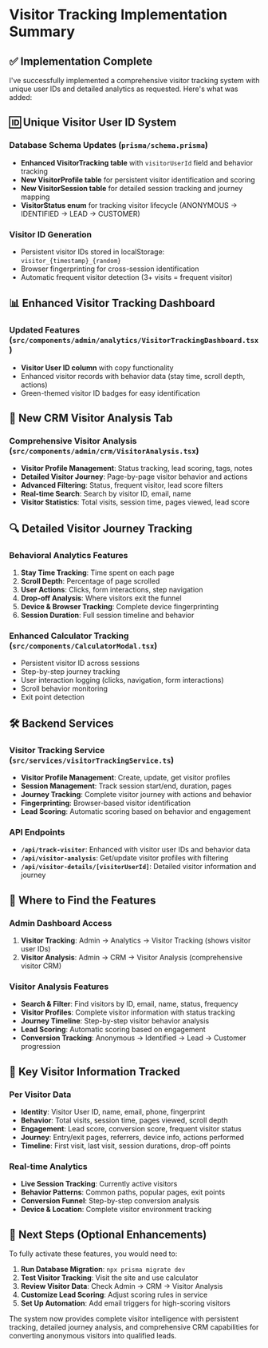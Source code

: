 # Visitor Tracking Implementation Summary

## ✅ Implementation Complete

I've successfully implemented a comprehensive visitor tracking system with unique user IDs and detailed analytics as requested. Here's what was added:

## 🆔 Unique Visitor User ID System

### Database Schema Updates (`prisma/schema.prisma`)
- **Enhanced VisitorTracking table** with `visitorUserId` field and behavior tracking
- **New VisitorProfile table** for persistent visitor identification and scoring
- **New VisitorSession table** for detailed session tracking and journey mapping
- **VisitorStatus enum** for tracking visitor lifecycle (ANONYMOUS → IDENTIFIED → LEAD → CUSTOMER)

### Visitor ID Generation
- Persistent visitor IDs stored in localStorage: `visitor_{timestamp}_{random}`
- Browser fingerprinting for cross-session identification
- Automatic frequent visitor detection (3+ visits = frequent visitor)

## 📊 Enhanced Visitor Tracking Dashboard

### Updated Features (`src/components/admin/analytics/VisitorTrackingDashboard.tsx`)
- **Visitor User ID column** with copy functionality
- Enhanced visitor records with behavior data (stay time, scroll depth, actions)
- Green-themed visitor ID badges for easy identification

## 🎯 New CRM Visitor Analysis Tab

### Comprehensive Visitor Analysis (`src/components/admin/crm/VisitorAnalysis.tsx`)
- **Visitor Profile Management**: Status tracking, lead scoring, tags, notes
- **Detailed Visitor Journey**: Page-by-page visitor behavior and actions
- **Advanced Filtering**: Status, frequent visitor, lead score filters
- **Real-time Search**: Search by visitor ID, email, name
- **Visitor Statistics**: Total visits, session time, pages viewed, lead score

## 🔍 Detailed Visitor Journey Tracking

### Behavioral Analytics Features
1. **Stay Time Tracking**: Time spent on each page
2. **Scroll Depth**: Percentage of page scrolled
3. **User Actions**: Clicks, form interactions, step navigation
4. **Drop-off Analysis**: Where visitors exit the funnel
5. **Device & Browser Tracking**: Complete device fingerprinting
6. **Session Duration**: Full session timeline and behavior

### Enhanced Calculator Tracking (`src/components/CalculatorModal.tsx`)
- Persistent visitor ID across sessions
- Step-by-step journey tracking
- User interaction logging (clicks, navigation, form interactions)
- Scroll behavior monitoring
- Exit point detection

## 🛠️ Backend Services

### Visitor Tracking Service (`src/services/visitorTrackingService.ts`)
- **Visitor Profile Management**: Create, update, get visitor profiles
- **Session Management**: Track session start/end, duration, pages
- **Journey Tracking**: Complete visitor journey with actions and behavior
- **Fingerprinting**: Browser-based visitor identification
- **Lead Scoring**: Automatic scoring based on behavior and engagement

### API Endpoints
- **`/api/track-visitor`**: Enhanced with visitor user IDs and behavior data
- **`/api/visitor-analysis`**: Get/update visitor profiles with filtering
- **`/api/visitor-details/[visitorUserId]`**: Detailed visitor information and journey

## 📍 Where to Find the Features

### Admin Dashboard Access
1. **Visitor Tracking**: Admin → Analytics → Visitor Tracking (shows visitor user IDs)
2. **Visitor Analysis**: Admin → CRM → Visitor Analysis (comprehensive visitor CRM)

### Visitor Analysis Features
- **Search & Filter**: Find visitors by ID, email, name, status, frequency
- **Visitor Profiles**: Complete visitor information with status tracking
- **Journey Timeline**: Step-by-step visitor behavior analysis
- **Lead Scoring**: Automatic scoring based on engagement
- **Conversion Tracking**: Anonymous → Identified → Lead → Customer progression

## 🎯 Key Visitor Information Tracked

### Per Visitor Data
- **Identity**: Visitor User ID, name, email, phone, fingerprint
- **Behavior**: Total visits, session time, pages viewed, scroll depth
- **Engagement**: Lead score, conversion score, frequent visitor status
- **Journey**: Entry/exit pages, referrers, device info, actions performed
- **Timeline**: First visit, last visit, session durations, drop-off points

### Real-time Analytics
- **Live Session Tracking**: Currently active visitors
- **Behavior Patterns**: Common paths, popular pages, exit points
- **Conversion Funnel**: Step-by-step conversion analysis
- **Device & Location**: Complete visitor environment tracking

## 🚀 Next Steps (Optional Enhancements)

To fully activate these features, you would need to:

1. **Run Database Migration**: `npx prisma migrate dev`
2. **Test Visitor Tracking**: Visit the site and use calculator
3. **Review Visitor Data**: Check Admin → CRM → Visitor Analysis
4. **Customize Lead Scoring**: Adjust scoring rules in service
5. **Set Up Automation**: Add email triggers for high-scoring visitors

The system now provides complete visitor intelligence with persistent tracking, detailed journey analysis, and comprehensive CRM capabilities for converting anonymous visitors into qualified leads.